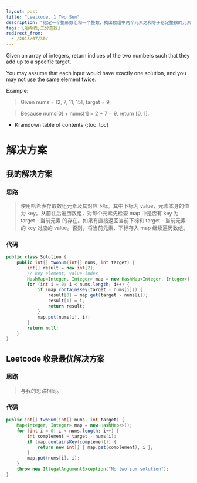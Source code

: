 ```yaml
---
layout: post
title: "Leetcode. 1 Two Sum"
description: "给定一个整形数组和一个整数，找出数组中两个元素之和等于给定整数的元素对应的下标。每组输入有且仅有一个解。"
tags: [哈希表,二分查找]
redirect_from:
  - /2018/07/30/
---
```


Given an array of integers, return indices of the two numbers such that they add up to a specific target.

You may assume that each input would have exactly one solution, and you may not use the same element twice.

Example:

> Given nums = [2, 7, 11, 15], target = 9,

> Because nums[0] + nums[1] = 2 + 7 = 9,
> return [0, 1].

* Kramdown table of contents
{:toc .toc}

# 解决方案

## 我的解决方案

### 思路

> 使用哈希表存取数组元素及其对应下标。其中下标为 value，元素本身的值为 key。从前往后遍历数组，对每个元素先检查 map 中是否有 key 为 target - 当前元素 的存在。如果有直接返回当前下标和 target - 当前元素的 key 对应的 value。否则，将当前元素、下标存入 map 继续遍历数组。

### 代码

```java
public class Solution {
    public int[] twoSum(int[] nums, int target) {
        int[] result = new int[2];
        // key element, value index
        HashMap<Integer, Integer> map = new HashMap<Integer, Integer>();
        for (int i = 0; i < nums.length; i++) {
            if (map.containsKey(target - nums[i])) {
                result[0] = map.get(target - nums[i]);
                result[1] = i;
                return result;
            }
            map.put(nums[i], i);
        }
        return null;
    }
}
```

## Leetcode 收录最优解决方案

### 思路

> 与我的思路相同。

### 代码

```java
public int[] twoSum(int[] nums, int target) {
    Map<Integer, Integer> map = new HashMap<>();
    for (int i = 0; i < nums.length; i++) {
        int complement = target - nums[i];
        if (map.containsKey(complement)) {
            return new int[] { map.get(complement), i };
        }
        map.put(nums[i], i);
    }
    throw new IllegalArgumentException("No two sum solution");
}
```

[^1]: This is a footnote.

[kramdown]: https://kramdown.gettalong.org/
[Simple Texture]: https://github.com/yizeng/jekyll-theme-simple-texture
